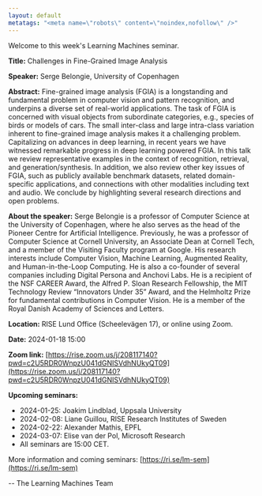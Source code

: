```yaml
---
layout: default
metatags: "<meta name=\"robots\" content=\"noindex,nofollow\" />"
---
```

Welcome to this week's Learning Machines seminar.

**Title:** Challenges in Fine-Grained Image Analysis

**Speaker:** Serge Belongie, University of Copenhagen

**Abstract:** Fine-grained image analysis (FGIA) is a longstanding and fundamental problem in computer vision and pattern recognition, and underpins a diverse set of real-world applications. The task of FGIA is concerned with visual objects from subordinate categories, e.g., species of birds or models of cars. The small inter-class and large intra-class variation inherent to fine-grained image analysis makes it a challenging problem. Capitalizing on advances in deep learning, in recent years we have witnessed remarkable progress in deep learning powered FGIA. In this talk we review representative examples in the context of recognition, retrieval, and generation/synthesis. In addition, we also review other key issues of FGIA, such as publicly available benchmark datasets, related domain-specific applications, and connections with other modalities including text and audio. We conclude by highlighting several research directions and open problems.

**About the speaker:** Serge Belongie is a professor of Computer Science at the University of Copenhagen, where he also serves as the head of the Pioneer Centre for Artificial Intelligence. Previously, he was a professor of Computer Science at Cornell University, an Associate Dean at Cornell Tech, and a member of the Visiting Faculty program at Google. His research interests include Computer Vision, Machine Learning, Augmented Reality, and Human-in-the-Loop Computing. He is also a co-founder of several companies including Digital Persona and Anchovi Labs. He is a recipient of the NSF CAREER Award, the Alfred P. Sloan Research Fellowship, the MIT Technology Review “Innovators Under 35” Award, and the Helmholtz Prize for fundamental contributions in Computer Vision. He is a member of the Royal Danish Academy of Sciences and Letters.

**Location:** RISE Lund Office (Scheelevägen 17), or online using Zoom.

**Date:** 2024-01-18 15:00

**Zoom link:** [https://rise.zoom.us/j/208117140?pwd=c2U5RDR0WnpzU041dGNISVdhNUkyQT09](https://rise.zoom.us/j/208117140?pwd=c2U5RDR0WnpzU041dGNISVdhNUkyQT09)

**Upcoming seminars:**

* 2024-01-25: Joakim Lindblad, Uppsala University
* 2024-02-08: Liane Guillou, RISE Research Institutes of Sweden
* 2024-02-22: Alexander Mathis, EPFL
* 2024-03-07: Elise van der Pol, Microsoft Research
* All seminars are 15:00 CET.

More information and coming seminars: [https://ri.se/lm-sem](https://ri.se/lm-sem)

-- The Learning Machines Team

